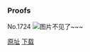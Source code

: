 ### Proofs
No.1724
![图片不见了~~~](https://imgs.xkcd.com/comics/proofs.png)

[原址](https://xkcd.com//1724) [下载](https://imgs.xkcd.com/comics/proofs.png)

